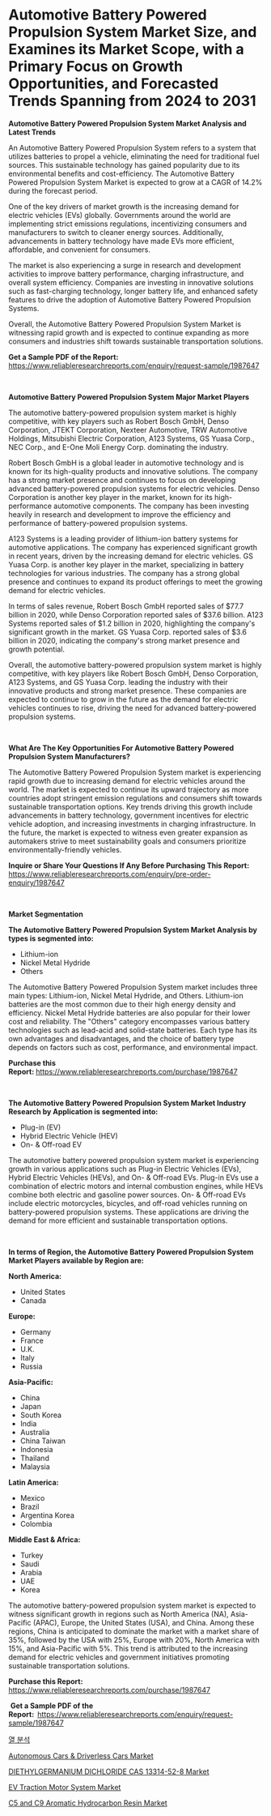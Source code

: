 <p><h1>Automotive Battery Powered Propulsion System Market Size, and Examines its Market Scope, with a Primary Focus on Growth Opportunities, and Forecasted Trends Spanning from 2024 to 2031</h1></p><p><strong>Automotive Battery Powered Propulsion System Market Analysis and Latest Trends</strong></p>
<p><p>An Automotive Battery Powered Propulsion System refers to a system that utilizes batteries to propel a vehicle, eliminating the need for traditional fuel sources. This sustainable technology has gained popularity due to its environmental benefits and cost-efficiency. The Automotive Battery Powered Propulsion System Market is expected to grow at a CAGR of 14.2% during the forecast period.</p><p>One of the key drivers of market growth is the increasing demand for electric vehicles (EVs) globally. Governments around the world are implementing strict emissions regulations, incentivizing consumers and manufacturers to switch to cleaner energy sources. Additionally, advancements in battery technology have made EVs more efficient, affordable, and convenient for consumers.</p><p>The market is also experiencing a surge in research and development activities to improve battery performance, charging infrastructure, and overall system efficiency. Companies are investing in innovative solutions such as fast-charging technology, longer battery life, and enhanced safety features to drive the adoption of Automotive Battery Powered Propulsion Systems.</p><p>Overall, the Automotive Battery Powered Propulsion System Market is witnessing rapid growth and is expected to continue expanding as more consumers and industries shift towards sustainable transportation solutions.</p></p>
<p><strong>Get a Sample PDF of the Report:&nbsp;</strong> <a href="https://www.reliableresearchreports.com/enquiry/request-sample/1987647">https://www.reliableresearchreports.com/enquiry/request-sample/1987647</a></p>
<p>&nbsp;</p>
<p><strong>Automotive Battery Powered Propulsion System Major Market Players</strong></p>
<p><p>The automotive battery-powered propulsion system market is highly competitive, with key players such as Robert Bosch GmbH, Denso Corporation, JTEKT Corporation, Nexteer Automotive, TRW Automotive Holdings, Mitsubishi Electric Corporation, A123 Systems, GS Yuasa Corp., NEC Corp., and E-One Moli Energy Corp. dominating the industry.</p><p>Robert Bosch GmbH is a global leader in automotive technology and is known for its high-quality products and innovative solutions. The company has a strong market presence and continues to focus on developing advanced battery-powered propulsion systems for electric vehicles. Denso Corporation is another key player in the market, known for its high-performance automotive components. The company has been investing heavily in research and development to improve the efficiency and performance of battery-powered propulsion systems.</p><p>A123 Systems is a leading provider of lithium-ion battery systems for automotive applications. The company has experienced significant growth in recent years, driven by the increasing demand for electric vehicles. GS Yuasa Corp. is another key player in the market, specializing in battery technologies for various industries. The company has a strong global presence and continues to expand its product offerings to meet the growing demand for electric vehicles.</p><p>In terms of sales revenue, Robert Bosch GmbH reported sales of $77.7 billion in 2020, while Denso Corporation reported sales of $37.6 billion. A123 Systems reported sales of $1.2 billion in 2020, highlighting the company's significant growth in the market. GS Yuasa Corp. reported sales of $3.6 billion in 2020, indicating the company's strong market presence and growth potential.</p><p>Overall, the automotive battery-powered propulsion system market is highly competitive, with key players like Robert Bosch GmbH, Denso Corporation, A123 Systems, and GS Yuasa Corp. leading the industry with their innovative products and strong market presence. These companies are expected to continue to grow in the future as the demand for electric vehicles continues to rise, driving the need for advanced battery-powered propulsion systems.</p></p>
<p>&nbsp;</p>
<p><strong>What Are The Key Opportunities For Automotive Battery Powered Propulsion System Manufacturers?</strong></p>
<p><p>The Automotive Battery Powered Propulsion System market is experiencing rapid growth due to increasing demand for electric vehicles around the world. The market is expected to continue its upward trajectory as more countries adopt stringent emission regulations and consumers shift towards sustainable transportation options. Key trends driving this growth include advancements in battery technology, government incentives for electric vehicle adoption, and increasing investments in charging infrastructure. In the future, the market is expected to witness even greater expansion as automakers strive to meet sustainability goals and consumers prioritize environmentally-friendly vehicles.</p></p>
<p><strong>Inquire or Share Your Questions If Any Before Purchasing This Report:</strong> <a href="https://www.reliableresearchreports.com/enquiry/pre-order-enquiry/1987647">https://www.reliableresearchreports.com/enquiry/pre-order-enquiry/1987647</a></p>
<p>&nbsp;</p>
<p><strong>Market Segmentation</strong></p>
<p><strong>The Automotive Battery Powered Propulsion System Market Analysis by types is segmented into:</strong></p>
<p><ul><li>Lithium-ion</li><li>Nickel Metal Hydride</li><li>Others</li></ul></p>
<p><p>The Automotive Battery Powered Propulsion System market includes three main types: Lithium-ion, Nickel Metal Hydride, and Others. Lithium-ion batteries are the most common due to their high energy density and efficiency. Nickel Metal Hydride batteries are also popular for their lower cost and reliability. The "Others" category encompasses various battery technologies such as lead-acid and solid-state batteries. Each type has its own advantages and disadvantages, and the choice of battery type depends on factors such as cost, performance, and environmental impact.</p></p>
<p><strong>Purchase this Report:&nbsp;</strong><a href="https://www.reliableresearchreports.com/purchase/1987647">https://www.reliableresearchreports.com/purchase/1987647</a></p>
<p>&nbsp;</p>
<p><strong>The Automotive Battery Powered Propulsion System Market Industry Research by Application is segmented into:</strong></p>
<p><ul><li>Plug-in (EV)</li><li>Hybrid Electric Vehicle (HEV)</li><li>On- & Off-road EV</li></ul></p>
<p><p>The automotive battery powered propulsion system market is experiencing growth in various applications such as Plug-in Electric Vehicles (EVs), Hybrid Electric Vehicles (HEVs), and On- & Off-road EVs. Plug-in EVs use a combination of electric motors and internal combustion engines, while HEVs combine both electric and gasoline power sources. On- & Off-road EVs include electric motorcycles, bicycles, and off-road vehicles running on battery-powered propulsion systems. These applications are driving the demand for more efficient and sustainable transportation options.</p></p>
<p>&nbsp;</p>
<p><strong>In terms of Region, the Automotive Battery Powered Propulsion System Market Players available by Region are:</strong></p>
<p>
    <p> <strong> North America: </strong>
        <ul>
            <li>United States</li>
            <li>Canada</li>
        </ul>
        </p> 
    <p> <strong> Europe: </strong>
        <ul>
            <li>Germany</li>
            <li>France</li>
            <li>U.K.</li>
            <li>Italy</li>
            <li>Russia</li>
        </ul>
        </p> 
    <p> <strong> Asia-Pacific: </strong>
        <ul>
            <li>China</li>
            <li>Japan</li>
            <li>South Korea</li>
            <li>India</li>
            <li>Australia</li>
            <li>China Taiwan</li>
            <li>Indonesia</li>
            <li>Thailand</li>
            <li>Malaysia</li>
        </ul>
        </p> 
    <p> <strong> Latin America: </strong>
        <ul>
            <li>Mexico</li>
            <li>Brazil</li>
            <li>Argentina Korea</li>
            <li>Colombia</li>
        </ul>
        </p> 
    <p> <strong> Middle East & Africa: </strong>
        <ul>
            <li>Turkey</li>
            <li>Saudi</li>
            <li>Arabia</li>
            <li>UAE</li>
            <li>Korea</li>
        </ul>
    </p>
    </p>
<p><p>The automotive battery-powered propulsion system market is expected to witness significant growth in regions such as North America (NA), Asia-Pacific (APAC), Europe, the United States (USA), and China. Among these regions, China is anticipated to dominate the market with a market share of 35%, followed by the USA with 25%, Europe with 20%, North America with 15%, and Asia-Pacific with 5%. This trend is attributed to the increasing demand for electric vehicles and government initiatives promoting sustainable transportation solutions.</p></p>
<p><strong>Purchase this Report: </strong><a href="https://www.reliableresearchreports.com/purchase/1987647">https://www.reliableresearchreports.com/purchase/1987647</a></p>
<p>&nbsp;<strong>Get a Sample PDF of the Report:&nbsp;&nbsp;</strong><a href="https://www.reliableresearchreports.com/enquiry/request-sample/1987647">https://www.reliableresearchreports.com/enquiry/request-sample/1987647</a></p>
<p><strong></strong></p>
<p><p><a href="https://medium.com/@sarissaschmalingtr6fz2739/2024%EB%85%84%EB%B6%80%ED%84%B0-2031%EB%85%84%EA%B9%8C%EC%A7%80-%EA%B8%B0%EA%B0%84-%EB%8F%99%EC%95%88-%EC%98%88%EC%B8%A1%EB%90%9C-%EC%97%B4-%EB%B6%84%EC%84%9D-%EC%8B%9C%EC%9E%A5-%EB%B6%84%EC%84%9D-%EB%B0%8F-%EA%B7%9C%EB%AA%A8-27eed5e01b16">열 분석</a></p><p><a href="https://github.com/derrinmiltonellis35gcl/Market-Research-Report-List-1/blob/main/autonomous-cars-driverless-cars-market.md">Autonomous Cars & Driverless Cars Market</a></p><p><a href="https://view.publitas.com/reportprime-1/diethylgermanium-dichloride-cas-13314-52-8-market-size-evaluating-its-market-trends-growth-and-projections-2023-2030/">DIETHYLGERMANIUM DICHLORIDE CAS 13314-52-8 Market</a></p><p><a href="https://github.com/Chiragrp22/Market-Research-Report-List-3/blob/main/ev-traction-motor-system-market.md">EV Traction Motor System Market</a></p><p><a href="https://issuu.com/reportprime-2/docs/c5-and-c9-aromatic-hydrocarbon-resin-market-size-2">C5 and C9 Aromatic Hydrocarbon Resin Market</a></p></p>